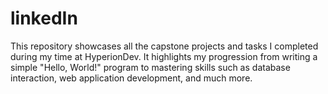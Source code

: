 # linkedIn

This repository showcases all the capstone projects and tasks I completed during my time at HyperionDev. It highlights my progression from writing a simple "Hello, World!" program to mastering skills such as database interaction, web application development, and much more.

